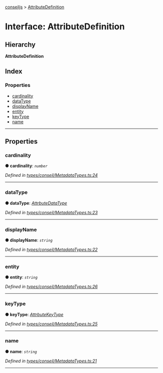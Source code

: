 [conseiljs](../README.md) > [AttributeDefinition](../interfaces/attributedefinition.md)

# Interface: AttributeDefinition

## Hierarchy

**AttributeDefinition**

## Index

### Properties

* [cardinality](attributedefinition.md#cardinality)
* [dataType](attributedefinition.md#datatype)
* [displayName](attributedefinition.md#displayname)
* [entity](attributedefinition.md#entity)
* [keyType](attributedefinition.md#keytype)
* [name](attributedefinition.md#name)

---

## Properties

<a id="cardinality"></a>

###  cardinality

**● cardinality**: *`number`*

*Defined in [types/conseil/MetadataTypes.ts:24](https://github.com/Cryptonomic/ConseilJS/blob/9f42371/src/types/conseil/MetadataTypes.ts#L24)*

___
<a id="datatype"></a>

###  dataType

**● dataType**: *[AttrbuteDataType](../enums/attrbutedatatype.md)*

*Defined in [types/conseil/MetadataTypes.ts:23](https://github.com/Cryptonomic/ConseilJS/blob/9f42371/src/types/conseil/MetadataTypes.ts#L23)*

___
<a id="displayname"></a>

###  displayName

**● displayName**: *`string`*

*Defined in [types/conseil/MetadataTypes.ts:22](https://github.com/Cryptonomic/ConseilJS/blob/9f42371/src/types/conseil/MetadataTypes.ts#L22)*

___
<a id="entity"></a>

###  entity

**● entity**: *`string`*

*Defined in [types/conseil/MetadataTypes.ts:26](https://github.com/Cryptonomic/ConseilJS/blob/9f42371/src/types/conseil/MetadataTypes.ts#L26)*

___
<a id="keytype"></a>

###  keyType

**● keyType**: *[AttrbuteKeyType](../enums/attrbutekeytype.md)*

*Defined in [types/conseil/MetadataTypes.ts:25](https://github.com/Cryptonomic/ConseilJS/blob/9f42371/src/types/conseil/MetadataTypes.ts#L25)*

___
<a id="name"></a>

###  name

**● name**: *`string`*

*Defined in [types/conseil/MetadataTypes.ts:21](https://github.com/Cryptonomic/ConseilJS/blob/9f42371/src/types/conseil/MetadataTypes.ts#L21)*

___

